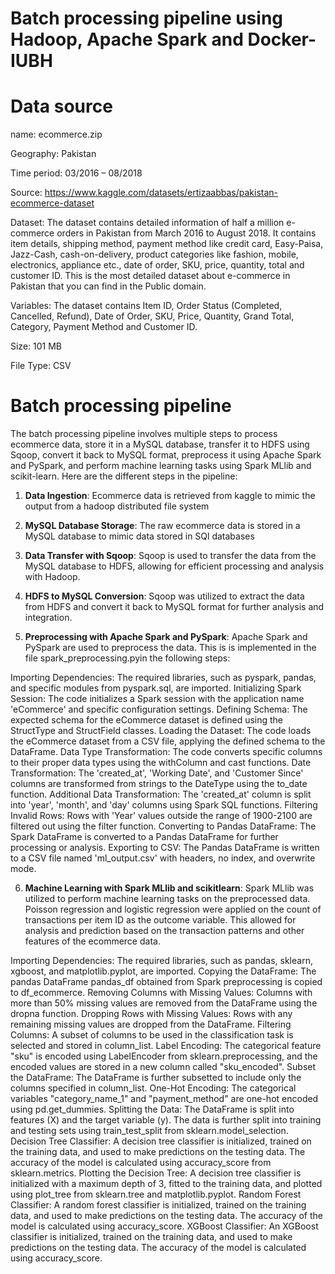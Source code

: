 # Batch processing pipeline using Hadoop, Apache Spark and Docker- IUBH

# Data source

name: ecommerce.zip

Geography: Pakistan

Time period: 03/2016 – 08/2018

Source: https://www.kaggle.com/datasets/ertizaabbas/pakistan-ecommerce-dataset

Dataset: The dataset contains detailed information of half a million e-commerce orders in Pakistan from March 2016 to August 2018. It contains item details, shipping method, payment method like credit card, Easy-Paisa, Jazz-Cash, cash-on-delivery, product categories like fashion, mobile, electronics, appliance etc., date of order, SKU, price, quantity, total and customer ID. This is the most detailed dataset about e-commerce in Pakistan that you can find in the Public domain.

Variables: The dataset contains Item ID, Order Status (Completed, Cancelled, Refund), Date of Order, SKU, Price, Quantity, Grand Total, Category, Payment Method and Customer ID.

Size: 101 MB

File Type: CSV


# Batch processing pipeline 

The batch processing pipeline involves multiple steps to process ecommerce data, store it in a MySQL database, transfer it to HDFS using Sqoop, convert it back to MySQL format, preprocess it using Apache Spark and PySpark, and perform machine learning tasks using Spark MLlib and scikit-learn. Here are the different steps in the pipeline:

1. **Data Ingestion**: Ecommerce data is retrieved from kaggle to mimic the output from a hadoop distributed file system

2. **MySQL Database Storage**: The raw ecommerce data is stored in a MySQL database to mimic data stored in SQl databases

3. **Data Transfer with Sqoop**: Sqoop is used to transfer the data from the MySQL database to HDFS, allowing for efficient processing and analysis with Hadoop.

4. **HDFS to MySQL Conversion**: Sqoop was utilized to extract the data from HDFS and convert it back to MySQL format for further analysis and integration.

5. **Preprocessing with Apache Spark and PySpark**: Apache Spark and PySpark are used to preprocess the data. This is is implemented in the file spark_preprocessing.pyin the following steps:

Importing Dependencies: The required libraries, such as pyspark, pandas, and specific modules from pyspark.sql, are imported.
Initializing Spark Session: The code initializes a Spark session with the application name 'eCommerce' and specific configuration settings.
Defining Schema: The expected schema for the eCommerce dataset is defined using the StructType and StructField classes.
Loading the Dataset: The code loads the eCommerce dataset from a CSV file, applying the defined schema to the DataFrame.
Data Type Transformation: The code converts specific columns to their proper data types using the withColumn and cast functions.
Date Transformation: The 'created_at', 'Working Date', and 'Customer Since' columns are transformed from strings to the DateType using the to_date function.
Additional Data Transformation: The 'created_at' column is split into 'year', 'month', and 'day' columns using Spark SQL functions.
Filtering Invalid Rows: Rows with 'Year' values outside the range of 1900-2100 are filtered out using the filter function.
Converting to Pandas DataFrame: The Spark DataFrame is converted to a Pandas DataFrame for further processing or analysis.
Exporting to CSV: The Pandas DataFrame is written to a CSV file named 'ml_output.csv' with headers, no index, and overwrite mode.



6. **Machine Learning with Spark MLlib and scikitlearn**: Spark MLlib was utilized to perform machine learning tasks on the preprocessed data. Poisson regression and logistic regression were applied on the count of transactions per item ID as the outcome variable. This allowed for analysis and prediction based on the transaction patterns and other features of the ecommerce data.

Importing Dependencies: The required libraries, such as pandas, sklearn, xgboost, and matplotlib.pyplot, are imported.
Copying the DataFrame: The pandas DataFrame pandas_df obtained from Spark preprocessing is copied to df_ecommerce.
Removing Columns with Missing Values: Columns with more than 50% missing values are removed from the DataFrame using the dropna function.
Dropping Rows with Missing Values: Rows with any remaining missing values are dropped from the DataFrame.
Filtering Columns: A subset of columns to be used in the classification task is selected and stored in column_list.
Label Encoding: The categorical feature "sku" is encoded using LabelEncoder from sklearn.preprocessing, and the encoded values are stored in a new column called "sku_encoded".
Subset the DataFrame: The DataFrame is further subsetted to include only the columns specified in column_list.
One-Hot Encoding: The categorical variables "category_name_1" and "payment_method" are one-hot encoded using pd.get_dummies.
Splitting the Data: The DataFrame is split into features (X) and the target variable (y). The data is further split into training and testing sets using train_test_split from sklearn.model_selection.
Decision Tree Classifier: A decision tree classifier is initialized, trained on the training data, and used to make predictions on the testing data. The accuracy of the model is calculated using accuracy_score from sklearn.metrics.
Plotting the Decision Tree: A decision tree classifier is initialized with a maximum depth of 3, fitted to the training data, and plotted using plot_tree from sklearn.tree and matplotlib.pyplot.
Random Forest Classifier: A random forest classifier is initialized, trained on the training data, and used to make predictions on the testing data. The accuracy of the model is calculated using accuracy_score.
XGBoost Classifier: An XGBoost classifier is initialized, trained on the training data, and used to make predictions on the testing data. The accuracy of the model is calculated using accuracy_score.



